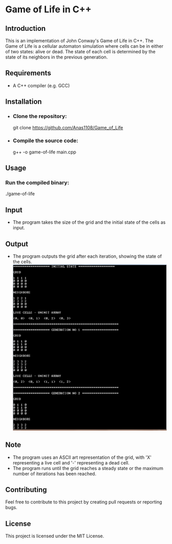 
# Game of Life in C++

## Introduction

This is an implementation of John Conway's Game of Life in C++. The Game of Life is a cellular automaton simulation where cells can be in either of two states: alive or dead. The state of each cell is determined by the state of its neighbors in the previous generation.

## Requirements
- A C++ compiler (e.g. GCC)

## Installation
- ### Clone the repository:
   git clone https://github.com/Anas1108/Game_of_Life
- ### Compile the source code:
   g++ -o game-of-life main.cpp

## Usage
### Run the compiled binary:
./game-of-life

## Input
- The program takes the size of the grid and the initial state of the cells as input.

## Output
- The program outputs the grid after each iteration, showing the state of the cells.
![](GameOfLifeoutput.PNG)

## Note
- The program uses an ASCII art representation of the grid, with 'X' representing a live cell and '-' representing a dead cell.
- The program runs until the grid reaches a steady state or the maximum number of iterations has been reached.

## Contributing
Feel free to contribute to this project by creating pull requests or reporting bugs.

## License
This project is licensed under the MIT License.
